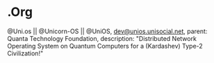 # .Org
@Uni.os || @Unicorn-OS || @UniOS, dev@unios.unisocial.net, parent: Quanta Technology Foundation, description: "Distributed Network Operating System on Quantum Computers for a (Kardashev) Type-2 Civilization!"
